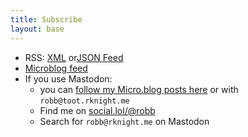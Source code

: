 ```yaml
---
title: Subscribe
layout: base
---
```


- RSS: [XML](/feed.xml) or[JSON Feed](/feed.json)
- [Microblog feed](https://toot.rknight.me/feed.json)
- If you use Mastodon:
    - you can [follow my Micro.blog posts here](https://micro.blog/rknightuk?remote_follow=1) or with `robb@toot.rknight.me`
    - Find me on [social.lol/@robb](https://social.lol/@robb)
    - Search for `robb@rknight.me` on Mastodon
